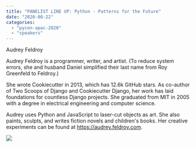 ```yaml
---
title: "PANELIST LINE UP: Python - Patterns for the Future"
date: "2020-08-22"
categories: 
  - "pycon-apac-2020"
  - "speakers"
---
```


Audrey Feldroy

Audrey Feldroy is a programmer, writer, and artist. (To reduce system errors, she and husband Daniel simplified their last name from Roy Greenfeld to Feldroy.)

She wrote Cookiecutter in 2013, which has 12.6k GitHub stars. As co-author of Two Scoops of Django and Cookiecutter Django, her work has laid foundations for countless Django projects. She graduated from MIT in 2005 with a degree in electrical engineering and computer science.

Audrey uses Python and JavaScript to laser-cut objects as art. She also paints, sculpts, and writes fiction novels and children's books. Her creative experiments can be found at https://audrey.feldroy.com.

![](https://pyconmy.files.wordpress.com/2020/08/audrey-feldroy-bio.png?w=1024)
